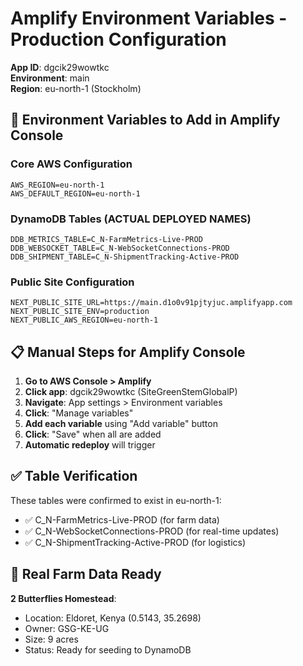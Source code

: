 # Amplify Environment Variables - Production Configuration

**App ID**: dgcik29wowtkc  
**Environment**: main  
**Region**: eu-north-1 (Stockholm)

## 🔧 Environment Variables to Add in Amplify Console

### Core AWS Configuration
```
AWS_REGION=eu-north-1
AWS_DEFAULT_REGION=eu-north-1
```

### DynamoDB Tables (ACTUAL DEPLOYED NAMES)
```
DDB_METRICS_TABLE=C_N-FarmMetrics-Live-PROD
DDB_WEBSOCKET_TABLE=C_N-WebSocketConnections-PROD
DDB_SHIPMENT_TABLE=C_N-ShipmentTracking-Active-PROD
```

### Public Site Configuration
```
NEXT_PUBLIC_SITE_URL=https://main.d1o0v91pjtyjuc.amplifyapp.com
NEXT_PUBLIC_SITE_ENV=production
NEXT_PUBLIC_AWS_REGION=eu-north-1
```

## 📋 Manual Steps for Amplify Console

1. **Go to AWS Console > Amplify**
2. **Click app**: dgcik29wowtkc (SiteGreenStemGlobalP)
3. **Navigate**: App settings > Environment variables
4. **Click**: "Manage variables"
5. **Add each variable** using "Add variable" button
6. **Click**: "Save" when all are added
7. **Automatic redeploy** will trigger

## ✅ Table Verification

These tables were confirmed to exist in eu-north-1:
- ✅ C_N-FarmMetrics-Live-PROD (for farm data)
- ✅ C_N-WebSocketConnections-PROD (for real-time updates)  
- ✅ C_N-ShipmentTracking-Active-PROD (for logistics)

## 🌱 Real Farm Data Ready

**2 Butterflies Homestead**:
- Location: Eldoret, Kenya (0.5143, 35.2698)
- Owner: GSG-KE-UG
- Size: 9 acres
- Status: Ready for seeding to DynamoDB